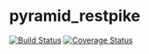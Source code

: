 pyramid_restpike
================

[![Build Status](https://travis-ci.org/ouvigna/pyramid_restpike.png?branch=master)](https://travis-ci.org/ouvigna/pyramid_restpike) [![Coverage Status](https://coveralls.io/repos/ouvigna/pyramid_restpike/badge.png?branch=master)](https://coveralls.io/r/ouvigna/pyramid_restpike?branch=master)
